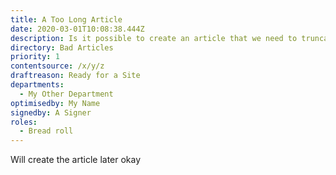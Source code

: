 ```yaml
---
title: A Too Long Article
date: 2020-03-01T10:08:38.444Z
description: Is it possible to create an article that we need to truncate
directory: Bad Articles
priority: 1
contentsource: /x/y/z
draftreason: Ready for a Site
departments: 
  - My Other Department
optimisedby: My Name
signedby: A Signer
roles:
  - Bread roll
---
```

Will create the article later okay
